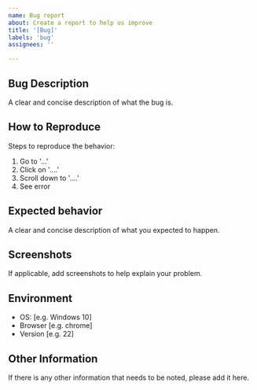 ```yaml
---
name: Bug report
about: Create a report to help us improve
title: '[Bug]'
labels: 'bug'
assignees: ''

---
```


## Bug Description

A clear and concise description of what the bug is.


## How to Reproduce

Steps to reproduce the behavior:

1. Go to '...'
2. Click on '....'
3. Scroll down to '....'
4. See error


## Expected behavior
A clear and concise description of what you expected to happen.


## Screenshots
If applicable, add screenshots to help explain your problem.


## Environment

 - OS: [e.g. Windows 10]
 - Browser [e.g. chrome]
 - Version [e.g. 22]

## Other Information
If there is any other information that needs to be noted, please add it here.
